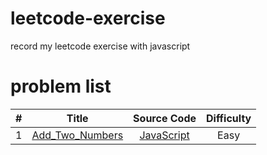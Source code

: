 # leetcode-exercise
record my leetcode exercise with javascript

# problem list
| # | Title | Source Code | Difficulty |
|:---:|:---:|:---:|:---:|
| 1 | [Add_Two_Numbers](https://leetcode.com/problems/add-two-numbers/description/) |[JavaScript](https://github.com/pageYe123/leetcode-exercise/blob/master/problemsSolution/2-Add-Two-Numbers.js) | Easy |

